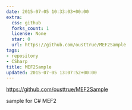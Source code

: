 ```yaml
---
date: 2015-07-05 10:33:03+00:00
extra:
  css: github
  forks_count: 1
  license: None
  star: 0
  url: https://github.com/ousttrue/MEF2Sample
tags:
- repository
- CSharp
title: MEF2Sample
updated: 2015-07-05 13:07:52+00:00
---
```


<https://github.com/ousttrue/MEF2Sample>

sample for C# MEF2
